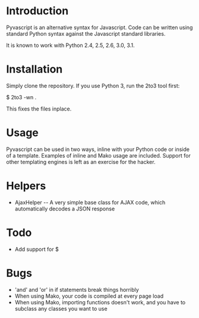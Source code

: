 Introduction
============

Pyvascript is an alternative syntax for Javascript.  Code can be written using 
standard Python syntax against the Javascript standard libraries.

It is known to work with Python 2.4, 2.5, 2.6, 3.0, 3.1.

Installation
============

Simply clone the repository. If you use Python 3, run the 2to3 tool first:

$ 2to3 -wn .

This fixes the files inplace.

Usage
=====

Pyvascript can be used in two ways, inline with your Python code or inside of a
template.  Examples of inline and Mako usage are included.  Support for other 
templating engines is left as an exercise for the hacker.

Helpers
=======

 * AjaxHelper -- A very simple base class for AJAX code, which automatically decodes a JSON response

Todo
====

 * Add support for $

Bugs
====

 * 'and' and 'or' in if statements break things horribly
 * When using Mako, your code is compiled at every page load
 * When using Mako, importing functions doesn't work, and you have to subclass 
   any classes you want to use
